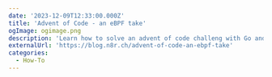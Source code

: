 ```yaml
---
date: '2023-12-09T12:33:00.000Z'
title: 'Advent of Code - an eBPF take'
ogImage: ogimage.png
description: 'Learn how to solve an advent of code challeng with Go and eBPF'
externalUrl: 'https://blog.n8r.ch/advent-of-code-an-ebpf-take'
categories:
  - How-To
---
```


